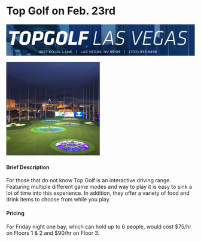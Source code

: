 # Top Golf on Feb. 23rd

![Top Golf](https://github.com/jjung759/cs4320-Trip-Project/blob/master/images/TopGolf.png "Top Golf Info")

![Top Golf View](https://github.com/jjung759/cs4320-Trip-Project/blob/master/images/TopGolfView.jpg "Top Golf View")

#### Brief Description
For those that do not know Top Golf is an interactive driving range. Featuring multiple different game modes and way to play it is easy to sink a lot of time into this experience. In addition, they offer a variety of food and drink items to choose from while you play.

#### Pricing
For Friday night one bay, which can hold up to 6 people, would cost $75/hr on Floors 1 & 2 and $90/hr on Floor 3.
